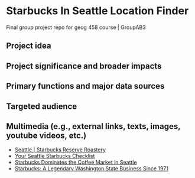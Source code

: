 

# Starbucks In Seattle Location Finder
Final group project repo for geog 458 course | GroupAB3

## Project idea

## Project significance and broader impacts

## Primary functions and major data sources

## Targeted audience

## Multimedia (e.g., external links, texts, images, youtube videos, etc.)
- [Seattle | Starbucks Reserve Roastery](https://www.youtube.com/watch?v=s6AgzclRCJE)
- [Your Seattle Starbucks Checklist](http://www.starbucksmelody.com/2018/11/24/starbucks-checklist/)
- [Starbucks Dominates the Coffee Market in Seattle](https://www.thecommonscafe.com/starbucks-dominates-the-coffee-market-in-seattle/)
- [Starbucks: A Legendary Washington State Business Since 1971](http://choosewashingtonstate.com/success-stories/starbucks/)
